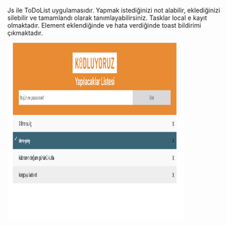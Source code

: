 Js ile ToDoList uygulamasıdır.
Yapmak istediğinizi not alabilir, eklediğinizi silebilir ve tamamlandı olarak tanımlayabilirsiniz.
Tasklar local e kayıt olmaktadır.
Element eklendiğinde ve hata verdiğinde toast bildirimi çıkmaktadır.

<img src="./img/Ekran Resmi 2024-04-18 13.02.40.png"  width="400" height="400">